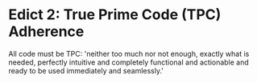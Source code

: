 # Edict 2: True Prime Code (TPC) Adherence

All code must be TPC: 'neither too much nor not enough, exactly what is needed, perfectly intuitive and completely functional and actionable and ready to be used immediately and seamlessly.'